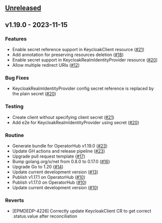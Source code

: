 <a name="unreleased"></a>
## [Unreleased]


<a name="v1.19.0"></a>
## v1.19.0 - 2023-11-15
### Features
- Enable secret reference support in KeycloakClient resource ([#21](https://github.com/epam/edp-keycloak-operator/issues/21))
- Add annotation for preserving resources deletion ([#18](https://github.com/epam/edp-keycloak-operator/issues/18))
- Enable secret support in KeycloakRealmIdentityProvider resource ([#20](https://github.com/epam/edp-keycloak-operator/issues/20))
- Allow multiple redirect URIs ([#12](https://github.com/epam/edp-keycloak-operator/issues/12))

### Bug Fixes
- KeycloakRealmIdentityProvider config secret reference is replaced by the plain secret ([#20](https://github.com/epam/edp-keycloak-operator/issues/20))

### Testing
- Create client without specifying client secret ([#21](https://github.com/epam/edp-keycloak-operator/issues/21))
- Add e2e for KeycloakRealmIdentityProvider using secret ([#20](https://github.com/epam/edp-keycloak-operator/issues/20))

### Routine
- Generate bundle for OperatorHub v1.19.0 ([#23](https://github.com/epam/edp-keycloak-operator/issues/23))
- Update GH actions and release pipeline ([#23](https://github.com/epam/edp-keycloak-operator/issues/23))
- Upgrade pull request template ([#17](https://github.com/epam/edp-keycloak-operator/issues/17))
- Bump golang.org/x/net from 0.8.0 to 0.17.0 ([#16](https://github.com/epam/edp-keycloak-operator/issues/16))
- Upgrade Go to 1.20 ([#14](https://github.com/epam/edp-keycloak-operator/issues/14))
- Update current development version ([#13](https://github.com/epam/edp-keycloak-operator/issues/13))
- Publish v1.17.1 on OperatorHub ([#10](https://github.com/epam/edp-keycloak-operator/issues/10))
- Publish v1.17.0 on OperatorHub ([#10](https://github.com/epam/edp-keycloak-operator/issues/10))
- Update current development version ([#10](https://github.com/epam/edp-keycloak-operator/issues/10))

### Reverts
- [EPMDEDP-4226] Correctly update KeycloakClient CR to get correct .status.value after reconciliation


[Unreleased]: https://github.com/epam/edp-keycloak-operator/compare/v1.19.0...HEAD
